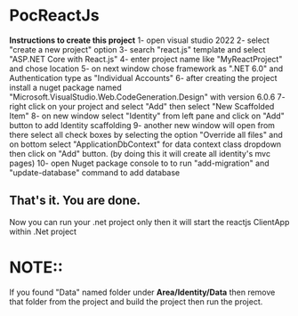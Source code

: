 # PocReactJs


**Instructions to create this project**
1-  open visual studio 2022
2-  select "create a new project" option
3-  search "react.js" template and select "ASP.NET Core with React.js"
4-  enter project name like "MyReactProject" and chose location
5-  on next window chose framework as ".NET 6.0" and Authentication type as "Individual Accounts"
6-  after creating the project install a nuget package named "Microsoft.VisualStudio.Web.CodeGeneration.Design" with version 6.0.6
7-  right click on your project and select "Add" then select "New Scaffolded Item"
8-  on new window select "Identity" from left pane and click on "Add" button to add Identity scaffolding
9-  another new window will open from there select all check boxes by selecting the option "Override all files" and on bottom select "ApplicationDbContext" for data context class dropdown then click on "Add" button.   (by doing this it will create all identity's mvc pages)
10- open Nuget package console to to run "add-migration" and "update-database" command to add database

## That's it. You are done.
Now you can run your .net project only then it will start the reactjs ClientApp within .Net project

# NOTE::
If you found "Data" named folder under **Area/Identity/Data** then remove that folder from the project and build the project then run the project.
